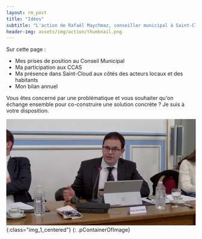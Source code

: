 ```yaml
---
layout: rm_post
title: "Idées"
subtitle: "L'action de Rafaël Maychmaz, conseiller municipal à Saint-Cloud"
header-img: assets/img/action/thumbnail.png
---
```


Sur cette page :
* Mes prises de position au Conseil Municipal
* Ma participation aux CCAS
* Ma présence dans Saint-Cloud aux côtés des acteurs locaux et des habitants
* Mon bilan annuel

Vous êtes concerné par une problématique et vous souhaiter qu'on échange ensemble pour co-construire une solution concrète ? Je suis à votre disposition.

![texte alternatif à l'image](/assets/img/action/thumbnail.png "Description de l info-bulle image"){:class="img_1_centered"}
{: .pContainerOfImage}

